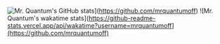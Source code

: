 ![Mr. Quantum's GitHub stats](https://github-readme-stats.vercel.app/api?username=mrquantumoff)](https://github.com/mrquantumoff)
![Mr. Quantum's wakatime stats](https://github-readme-stats.vercel.app/api/wakatime?username=mrquantumoff](https://github.com/mrquantumoff)
